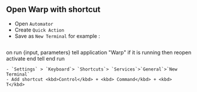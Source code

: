 ## Open Warp with shortcut

- Open `Automator` 
- Create `Quick Action`
- Save as `New Terminal` for example :
  ```sh
on run {input, parameters}
    tell application "Warp"
        if it is running then reopen
        activate
    end tell
end run
```
- `Settings` > `Keyboard`> `Shortcuts`> `Services`>`General`>`New Terminal`
- Add shortcut <kbd>Control</kbd> + <kbd> Command</kbd> + <kbd> T</kbd>